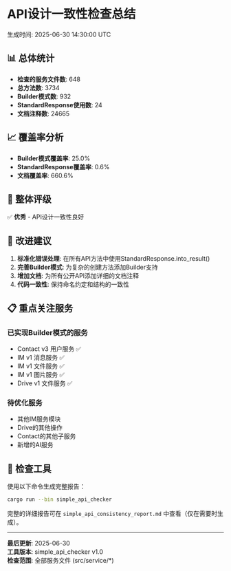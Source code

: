 # API设计一致性检查总结

生成时间: 2025-06-30 14:30:00 UTC

## 📊 总体统计

- **检查的服务文件数**: 648
- **总方法数**: 3734
- **Builder模式数**: 932
- **StandardResponse使用数**: 24
- **文档注释数**: 24665

## 📈 覆盖率分析

- **Builder模式覆盖率**: 25.0%
- **StandardResponse覆盖率**: 0.6%
- **文档覆盖率**: 660.6%

## 🎯 整体评级

✅ **优秀** - API设计一致性良好

## 🚀 改进建议

1. **标准化错误处理**: 在所有API方法中使用StandardResponse.into_result()
2. **完善Builder模式**: 为复杂的创建方法添加Builder支持
3. **增加文档**: 为所有公开API添加详细的文档注释
4. **代码一致性**: 保持命名约定和结构的一致性

## 📋 重点关注服务

### 已实现Builder模式的服务
- Contact v3 用户服务 ✅
- IM v1 消息服务 ✅ 
- IM v1 文件服务 ✅
- IM v1 图片服务 ✅
- Drive v1 文件服务 ✅

### 待优化服务
- 其他IM服务模块
- Drive的其他操作
- Contact的其他子服务
- 新增的AI服务

## 🔧 检查工具

使用以下命令生成完整报告：
```bash
cargo run --bin simple_api_checker
```

完整的详细报告可在 `simple_api_consistency_report.md` 中查看（仅在需要时生成）。

---

**最后更新**: 2025-06-30  
**工具版本**: simple_api_checker v1.0  
**检查范围**: 全部服务文件 (src/service/*)